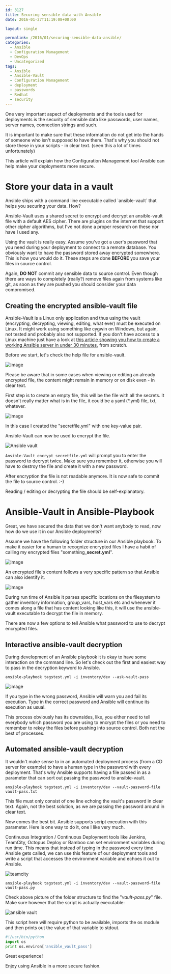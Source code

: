 ```yaml
---
id: 3127
title: Securing sensible data with Ansible
date: 2016-01-27T11:19:08+00:00

layout: single

permalink: /2016/01/securing-sensible-data-ansible/
categories:
  - Ansible
  - Configuration Management
  - DevOps
  - Uncategorized
tags:
  - Ansible
  - Ansible-Vault
  - Configuration Management
  - deployment
  - passwords
  - Redhat
  - security
---
```

One very important aspect of deployments and the tools used for deployments is the security of sensible data like passwords, user names, server names, connection strings and such.

It is important to make sure that these information do not get into the hands of someone who isn't supposed to have them. That's why you should not store these in your scripts - in clear text. (seen this a lot of times unfortunately)

This article will explain how the Configuration Management tool Ansible can help make your deployments more secure.

# Store your data in a vault

Ansible ships with a command line executable called \`ansible-vault\` that helps you securing your data. How?

Ansible-Vault uses a shared secret to encrypt and decrypt an ansible-vault file with a default AES cipher. There are plugins on the internet that support other cipher algorithms, but I've not done a proper research on these nor have I used any.

Using the vault is really easy. Assume you've got a user's password that you need during your deployment to connect to a remote database. You obviously want to have the password stored away encrypted somewhere. This is how you would do it. These steps are done **BEFORE** you save your files in source control.

Again, **DO NOT** commit any sensible data to source control. Even though there are ways to completely (really?) remove files again from systems like git, as soon as they are pushed you should consider your data compromised.

## Creating the encrypted ansible-vault file

Ansible-Vault is a Linux only application and thus using the vault (encrypting, decrypting, viewing, editing, what ever) must be executed on Linux. It might work using something like cygwin on Windows, but again, not tested and probably also not supported. If you don't have access to a Linux machine just have a look at [this article showing you how to create a working Ansible server in under 30 minutes](/2016/01/ansible-test-lab-30-minutes/), from scratch.

Before we start, let's check the help file for ansible-vault.

![image](/media/2016/01/2016-01-26_20-55-13.png)

Please be aware that in some cases when viewing or editing an already encrypted file, the content might remain in memory or on disk even - in clear text.

First step is to create an empty file, this will be the file with all the secrets. It doesn't really matter what is in the file, it could be a yaml (*.yml) file, txt, whatever.

![image](/media/2016/01/2016-01-26_20-29-34.png)

In this case I created the "secretfile.yml" with one key-value pair.

Ansible-Vault can now be used to encrypt the file.

![Ansible vault](/media/2016/01/2016-01-26_20-30-40.png)

`Ansible-Vault encrypt secretfile.yml` will prompt you to enter the password to decrypt twice. Make sure you remember it, otherwise you will have to destroy the file and create it with a new password.

After encryption the file is not readable anymore. It is now safe to commit the file to source control. :-)

Reading / editing or decrypting the file should be self-explanatory.

# Ansible-Vault in Ansible-Playbook

Great, we have secured the data that we don't want anybody to read, now how do we use it in our Ansible deployments?

Assume we have the following folder structure in our Ansible playbook. To make it easier for a human to recognize encrypted files I have a habit of calling my encrypted files "something_**secret.yml**".

![image](/media/2016/01/2016-01-26_21-14-49.png)

An encrypted file's content follows a very specific pattern so that Ansible can also identify it.

![image](/media/2016/01/2016-01-26_21-12-59.png)

During run time of Ansible it parses specific locations on the filesystem to gather inventory information, group\_vars, host\_vars etc and whenever it comes along a file that has content looking like this, it will use the ansible-vault executable to decrypt the file in memory.

There are now a few options to tell Ansible what password to use to decrypt encrypted files.

## Interactive ansible-vault decryption

During development of an Ansible playbook it is okay to have some interaction on the command line. So let's check out the first and easiest way to pass in the decryption keyword to Ansible.

`ansible-playbook tagstest.yml -i inventory/dev --ask-vault-pass`

![image](/media/2016/01/2016-01-26_21-39-00.png)

If you type in the wrong password, Ansible will warn you and fail its execution. Type in the correct password and Ansible will continue its execution as usual.

This process obviously has its downsides, like, you either need to tell everybody which password you are using to encrypt the files or you need to remember to rekey the files before pushing into source control. Both not the best of processes.

## Automated ansible-vault decryption

It wouldn't make sense to in an automated deployment process (from a CD server for example) to have a human type in the password with every deployment. That's why Ansible supports having a file passed in as a parameter that can sort out passing the password to ansible-vault.

`ansible-playbook tagstest.yml -i inventory/dev --vault-password-file vault-pass.txt`

This file must only consist of one line echoing the vault's password in clear text. Again, not the best solution, as we are passing the password around in clear text.

Now comes the best bit. Ansible supports script execution with this parameter. Here is one way to do it, one I like very much.

Continuous Integration / Continuous Deployment tools like Jenkins, TeamCity, Octopus Deploy or Bamboo can set environment variables during run time. This means that instead of typing in the password every time Ansible gets called, we can use this feature of our deployment tools and write a script that accesses the environment variable and echoes it out to Ansible.

![teamcity](/media/2016/01/2016-01-27_10-36-43.png)

`ansible-playbook tagstest.yml -i inventory/dev --vault-password-file vault-pass.py`

Check above picture of the folder structure to find the "_vault-pass.py_" file. Make sure however that the script is actually executable:

![ansible vault](/media/2016/01/2016-01-27_10-45-29.png)

This script here will require python to be available, imports the os module and then prints out the value of that variable to stdout.

```python
#!/usr/bin/python
import os
print os.environ['ansible_vault_pass']
```

Great experience!

Enjoy using Ansible in a more secure fashion.


